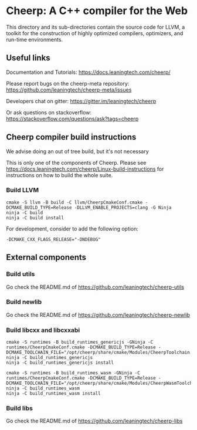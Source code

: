 Cheerp: A C++ compiler for the Web
==================================

This directory and its sub-directories contain the source code for LLVM,
a toolkit for the construction of highly optimized compilers,
optimizers, and run-time environments.

Useful links
------------

Documentation and Tutorials:
https://docs.leaningtech.com/cheerp/

Please report bugs on the cheerp-meta repository:
https://github.com/leaningtech/cheerp-meta/issues

Developers chat on gitter:
https://gitter.im/leaningtech/cheerp

Or ask questions on stackoverflow:
https://stackoverflow.com/questions/ask?tags=cheerp

Cheerp compiler build instructions
----------------------------------

We advise doing an out of tree build, but it's not necessary

This is only one of the components of Cheerp. Please see https://docs.leaningtech.com/cheerp/Linux-build-instructions for instructions on how to build the whole suite.


### Build LLVM

```
cmake -S llvm -B build -C llvm/CheerpCmakeConf.cmake -DCMAKE_BUILD_TYPE=Release -DLLVM_ENABLE_PROJECTS=clang -G Ninja
ninja -C build
ninja -C build install
```
For development, consider to add the following option:
```
-DCMAKE_CXX_FLAGS_RELEASE="-DNDEBUG"
```

## External components

### Build utils

Go check the README.md of https://github.com/leaningtech/cheerp-utils

### Build newlib

Go check the README.md of https://github.com/leaningtech/cheerp-newlib

### Build libcxx and libcxxabi

```
cmake -S runtimes -B build_runtimes_genericjs -GNinja -C runtimes/CheerpCmakeConf.cmake -DCMAKE_BUILD_TYPE=Release -DCMAKE_TOOLCHAIN_FILE="/opt/cheerp/share/cmake/Modules/CheerpToolchain.cmake"
ninja -C build_runtimes_genericjs
ninja -C build_runtimes_genericjs install

cmake -S runtimes -B build_runtimes_wasm -GNinja -C runtimes/CheerpCmakeConf.cmake -DCMAKE_BUILD_TYPE=Release -DCMAKE_TOOLCHAIN_FILE="/opt/cheerp/share/cmake/Modules/CheerpWasmToolchain.cmake"
ninja -C build_runtimes_wasm
ninja -C build_runtimes_wasm install
```

### Build libs

Go check the README.md of https://github.com/leaningtech/cheerp-libs
